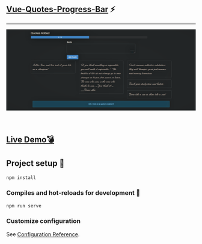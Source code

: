 ## [Vue-Quotes-Progress-Bar](https://iamsurajdc.js.org/Vue-Quotes-Progress-Bar/) :zap: 

---

![Vue-Progress Bar Quotes Machine][logo]
</br>

</br>

## [Live Demo:bomb:](https://iamsurajdc.js.org/Vue-Quotes-Progress-Bar/)

## Project setup :seedling:
```
npm install
```

### Compiles and hot-reloads for development :large_blue_circle:
```
npm run serve
```

### Customize configuration
See [Configuration Reference](https://cli.vuejs.org/config/).

[logo]: https://github.com/iamsurajdc/Vue-Quotes-Progress-Bar/blob/master/src/assets/readme_logo.png
